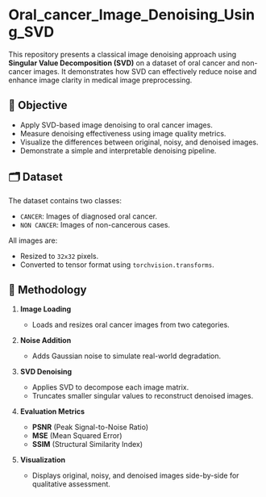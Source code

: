 # Oral_cancer_Image_Denoising_Using_SVD
This repository presents a classical image denoising approach using **Singular Value Decomposition (SVD)** on a dataset of oral cancer and non-cancer images. It demonstrates how SVD can effectively reduce noise and enhance image clarity in medical image preprocessing.

## 📌 Objective

- Apply SVD-based image denoising to oral cancer images.
- Measure denoising effectiveness using image quality metrics.
- Visualize the differences between original, noisy, and denoised images.
- Demonstrate a simple and interpretable denoising pipeline.

## 🗂 Dataset

The dataset  contains two classes:

- `CANCER`: Images of diagnosed oral cancer.
- `NON CANCER`: Images of non-cancerous cases.

All images are:
- Resized to `32x32` pixels.
- Converted to tensor format using `torchvision.transforms`.

## 🧪 Methodology

1. **Image Loading**
   - Loads and resizes oral cancer images from two categories.

2. **Noise Addition**
   - Adds Gaussian noise to simulate real-world degradation.

3. **SVD Denoising**
   - Applies SVD to decompose each image matrix.
   - Truncates smaller singular values to reconstruct denoised images.

4. **Evaluation Metrics**
   - **PSNR** (Peak Signal-to-Noise Ratio)
   - **MSE** (Mean Squared Error)
   - **SSIM** (Structural Similarity Index)

5. **Visualization**
   - Displays original, noisy, and denoised images side-by-side for qualitative assessment.
